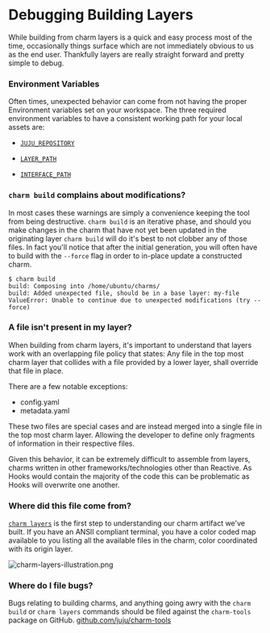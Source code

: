# Debugging Building Layers

While building from charm layers is a quick and easy process most of the time,
occasionally things surface which are not immediately obvious to us as the end
user. Thankfully layers are really straight forward and pretty simple to debug.

### Environment Variables

Often times, unexpected behavior can come from not having the proper Environment
variables set on your workspace. The three required environment variables to
have a consistent working path for your local assets are:

- [`JUJU_REPOSITORY`](reference-environment-variables.html#juju_repository)

- [`LAYER_PATH`](developer-layer-example.html#prepare-your-workspace)

- [`INTERFACE_PATH`](developer-layer-example.html#prepare-your-workspace)

### `charm build` complains about modifications?

In most cases these warnings are simply a convenience keeping the tool from
being destructive. `charm build` is an iterative phase, and should you make
changes in the charm that have not yet been updated in the originating layer
`charm build` will do it's best to not clobber any of those files. In fact
you'll notice that after the initial generation, you will often have to build
with the `--force` flag in order to in-place update a constructed charm.

```
$ charm build
build: Composing into /home/ubuntu/charms/
build: Added unexpected file, should be in a base layer: my-file
ValueError: Unable to continue due to unexpected modifications (try --force)
```


### A file isn't present in my layer?

When building from charm layers, it's important to understand that layers work
with an overlapping file policy that states: Any file in the top most charm layer
that collides with a file provided by a lower layer, shall override that file in
place.

There are a few notable exceptions:

- config.yaml
- metadata.yaml

These two files are special cases and are instead merged into a single file in
the top most charm layer. Allowing the developer to define only fragments
of information in their respective files.

Given this behavior, it can be extremely difficult to assemble from layers,
charms written in other frameworks/technologies other than Reactive. As Hooks
would contain the majority of the code this can be problematic as Hooks will
overwrite one another.

### Where did this file come from?

 [`charm layers`](reference-hook-tools.html#charm-layers)
is the first step to understanding our charm artifact we've built. If you have
an ANSII compliant terminal, you have a color coded map available to you
listing all the available files in the charm, color coordinated with its origin
layer.


![ charm-layers-illustration.png](../../media/charm-layers-illustration.png)


### Where do I file bugs?

Bugs relating to building charms, and anything going awry with the `charm build`
or `charm layers` commands should be filed against the `charm-tools` package on
GitHub.  [github.com/juju/charm-tools](http://github.com/juju/charm-tools)
